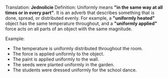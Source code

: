 Translation: **Jednolicie**
Definition:
Uniformly means **"in the same way at all times or in every part"**. It is an adverb that describes something that is done, spread, or distributed evenly. For example, a **"uniformly heated"** object has the same temperature throughout, and a **"uniformly applied"** force acts on all parts of an object with the same magnitude.

Example:
- The temperature is uniformly distributed throughout the room.
- The force is applied uniformly to the object.
- The paint is applied uniformly to the wall.
- The seeds were planted uniformly in the garden.
- The students were dressed uniformly for the school dance.